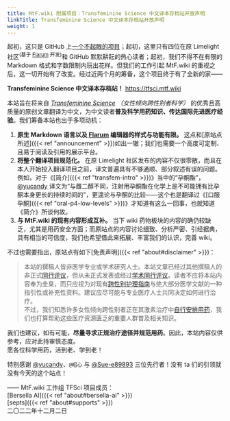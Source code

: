 ```yaml
---
title: MtF.wiki 附属项目：Transfeminine Science 中文译本存档站开放声明
linkTitle: Transfeminine Science 中文译本存档站开放声明
weight: 1
---
```


起初，这只是 GitHub 上[一个不起眼的项目][origin]；起初，这里只有四位在原 Limelight 社区<sup>(基于 [Flarum] 开发)</sup>和 GitHub 默默耕耘的热心读者；起初，我们不得不在有限的 Markdown 格式和字数限制内玩出花样。但我们的工作引起 MtF.wiki 的重视之后，这一切开始有了改变。经过近两个月的筹备，这个项目终于有了全新的家——

**Transfeminine Science 中文译本存档站！** <https://tfsci.mtf.wiki>

本站旨在将来自 *[Transfeminine Science](https://transfemscience.org) （女性倾向跨性别者科学）* 的优秀且高质量的原创文章翻译为中文，为中文读者**普及科学用药知识、传达国际先进医疗经验**。我们筹备本站也出于多项动机：

1. **原生 Markdown 语言以及 [Flarum] 编辑器的样式与功能有限。** 这点和[原站点所述]({{< ref "announcement" >}})如出一辙；我们也需要一个高度可定制、且易于阅读及引用的展示平台。
1. **将整个翻译项目规范化。** 在原 Limelight 社区发布的内容不仅很零散，而且在本人开始投入翻译项目之前，译文普遍具有不够通顺、部分叙述有误的问题。
  例如，对于《[简介]({{< ref "transfem-intro" >}})》当中的“孕酮酯”，[@yucandy][] 译文为“与雌二醇不同，注射用孕酮酯在化学上是不可能拥有比孕酮本身更长的持续时间的”，更遑论与孕酮的比较——这个也是翻译过《[口服孕酮]({{< ref "oral-p4-low-levels" >}})》才知道有这么一回事，也就知道《简介》所谈何故。
1. **与 MtF.wiki 的现有内容形成互补。** 当下 wiki 药物板块的内容的确仍较缺乏，尤其是用药安全方面；而原站点的内容讨论细致、分析严密、引经据典，具有相当的可信度，我们也希望借此来拓展、丰富我们的认识，完善 wiki。

不过也需要指出，原站点有如下[免责声明]({{< ref "about#disclaimer" >}})：

> 本站的撰稿人皆非医学专业或学术研究人士。本站文章已经过其他撰稿人的非正式[同行评议][wiki-pr]，但从未正式发表或经过[学术同行评议][wiki-spr]。读者不应将本站内容奉为圭臬，而只应视为对现有[跨性别护理指南][guidelines]与绝大部分医学文献的一种指引性或补充性资料。建议应尽可能与专业医疗人士共同决定如何进行治疗。\
> 不过，我们知悉许多女性倾向跨性别者正在其激素治疗中[自行安排用药][wiki-diy]，我们也打算帮助这些医疗资源匮乏的重要人群普及相关知识。

我们也建议，如有可能，**尽量寻求正规治疗途径并规范用药**。因此，本站内容仅供参考，应对此持审慎态度。\
愿各位科学用药，活到老、学到老！

特别感谢 [@yucandy][]、`@昭心` 与 [@Sue-e89893][] 三位先行者！没有 ta 们的引领就没有今天的这个站点！

—— MtF.wiki 工作组 TFSci 项目成员：\
[Bersella AI]({{< ref "about#bersella-ai" >}})\
[septs]({{< ref "about#supports" >}})\
二〇二二年十二月二日

[origin]: https://github.com/tfsci-sc/articles
[wiki-pr]: https://en.wikipedia.org/wiki/Peer_review
[wiki-spr]: https://en.wikipedia.org/wiki/Scholarly_peer_review
[guidelines]: https://transfemscience.org/articles/transfem-hormone-guidelines/
[wiki-diy]: https://en.wikipedia.org/wiki/Self-medication
[Flarum]: https://flarum.org/
[@yucandy]: https://github.com/tfsci-sc/articles/commits?author=yucandy
[@Sue-e89893]: https://github.com/tfsci-sc/articles/commits?author=Sue-e89893
